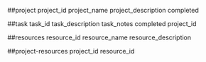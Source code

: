 ##project
project_id
project_name
project_description
completed

##task
task_id
task_description
task_notes
completed
project_id

##resources
resource_id
resource_name
resource_description

##project-resources
project_id
resource_id
